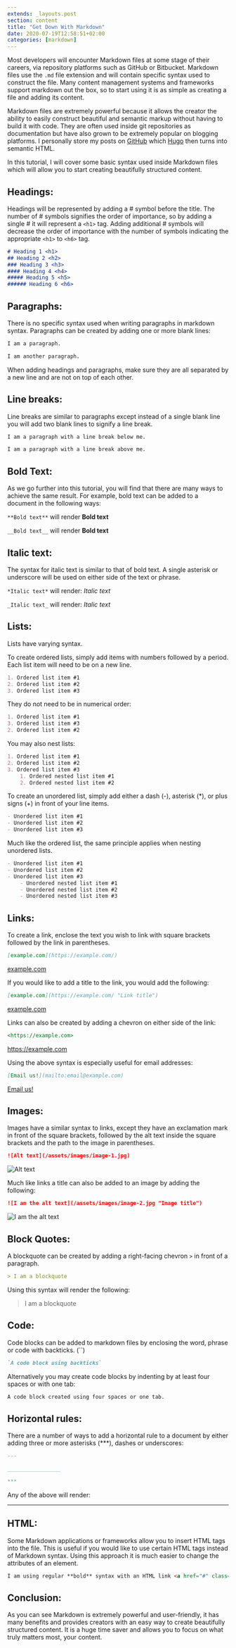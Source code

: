 ```yaml
---
extends: _layouts.post
section: content
title: "Get Down With Markdown"
date: 2020-07-19T12:58:51+02:00
categories: [markdown]
---
```


Most developers will encounter Markdown files at some stage of their careers, via repository platforms such as GitHub or Bitbucket. Markdown files use the `.md` file extension and will contain specific syntax used to construct the file. Many content management systems and frameworks support markdown out the box, so to start using it is as simple as creating a file and adding its content.

Markdown files are extremely powerful because it allows the creator the ability to easily construct beautiful and semantic markup without having to build it with code. They are often used inside git repositories as documentation but have also grown to be extremely popular on blogging platforms. I personally store my posts on [GitHub](https://github.com/jethromay/jethromay.com/) which [Hugo](https://gohugo.io/) then turns into semantic HTML.

In this tutorial, I will cover some basic syntax used inside Markdown files which will allow you to start creating beautifully structured content.

## Headings:

Headings will be represented by adding a # symbol before the title. The number of # symbols signifies the order of importance, so by adding a single # it will represent a `<h1>` tag. Adding additional # symbols will decrease the order of importance with the number of symbols indicating the appropriate `<h1>` to `<h6>` tag.

```markdown
# Heading 1 <h1>
## Heading 2 <h2>
### Heading 3 <h3>
#### Heading 4 <h4>
##### Heading 5 <h5>
###### Heading 6 <h6>
```

## Paragraphs:

There is no specific syntax used when writing paragraphs in markdown syntax. Paragraphs can be created by adding one or more blank lines:

```markdown
I am a paragraph.

I am another paragraph.
```

When adding headings and paragraphs, make sure they are all separated by a new line and are not on top of each other.

## Line breaks:

Line breaks are similar to paragraphs except instead of a single blank line you will add two blank lines to signify a line break.

```markdown
I am a paragraph with a line break below me.

I am a paragraph with a line break above me.
```

## Bold Text:

As we go further into this tutorial, you will find that there are many ways to achieve the same result. For example, bold text can be added to a document in the following ways:

`**Bold text**` will render **Bold text**

`__Bold text__` will render __Bold text__

## Italic text:

The syntax for italic text is similar to that of bold text. A single asterisk or underscore will be used on either side of the text or phrase.

`*Italic text*` will render: *Italic text*

`_Italic text_` will render: _Italic text_

## Lists:

Lists have varying syntax.

To create ordered lists, simply add items with numbers followed by a period. Each list item will need to be on a new line.

```markdown
1. Ordered list item #1
2. Ordered list item #2
3. Ordered list item #3
```

They do not need to be in numerical order:

```markdown
1. Ordered list item #1
3. Ordered list item #3
2. Ordered list item #2
```

You may also nest lists:

```markdown
1. Ordered list item #1
2. Ordered list item #2
3. Ordered list item #3
    1. Ordered nested list item #1
    2. Ordered nested list item #2
```

To create an unordered list, simply add either a dash (-), asterisk (*), or plus signs (+) in front of your line items.

```markdown
- Unordered list item #1
- Unordered list item #2
- Unordered list item #3
```

Much like the ordered list, the same principle applies when nesting unordered lists.

```markdown
- Unordered list item #1
- Unordered list item #2
- Unordered list item #3
    - Unordered nested list item #1
    - Unordered nested list item #2
    - Unordered nested list item #3
```

## Links:

To create a link, enclose the text you wish to link with square brackets followed by the link in parentheses.

```markdown
[example.com](https://example.com/)
```

[example.com](https://example.com/)

If you would like to add a title to the link, you would add the following:

```markdown
[example.com](https://example.com/ "Link title")
```

[example.com](https://example.com/ "Link title")

Links can also be created by adding a chevron on either side of the link:

```markdown
<https://example.com>
```

<https://example.com>

Using the above syntax is especially useful for email addresses:

```markdown
[Email us!](mailto:email@example.com)
```

 [Email us!](mailto:email@example.com)

## Images:

Images have a similar syntax to links, except they have an exclamation mark in front of the square brackets, followed by the alt text inside the square brackets and the path to the image in parentheses.

```markdown
![Alt text](/assets/images/image-1.jpg)
```

![Alt text](/assets/images/image-1.jpg)

Much like links a title can also be added to an image by adding the following:

```markdown
![I am the alt text](/assets/images/image-2.jpg "Image title")
```

![I am the alt text](/assets/images/image-2.jpg "Image title")

## Block Quotes:

A blockquote can be created by adding a right-facing chevron `>` in front of a paragraph.

```markdown
> I am a blockquote
```

Using this syntax will render the following:

> I am a blockquote

## Code:

Code blocks can be added to markdown files by enclosing the word, phrase or code with backticks. (``)

```markdown
`A code block using backticks`
```

Alternatively you may create code blocks by indenting by at least four spaces or with one tab:

```markdown
A code block created using four spaces or one tab.
```

## Horizontal rules:

There are a number of ways to add a horizontal rule to a document by either adding three or more asterisks (***), dashes or underscores:

```markdown
---

_________________

***
```

Any of the above will render:

***

## HTML:

Some Markdown applications or frameworks allow you to insert HTML tags into the file. This is useful if you would like to use certain HTML tags instead of Markdown syntax. Using this approach it is much easier to change the attributes of an element.

```markdown
I am using regular **bold** syntax with an HTML link <a href="#" class="text-blue-100">Link</a>
```

## Conclusion:

As you can see Markdown is extremely powerful and user-friendly, it has many benefits and provides creators with an easy way to create beautifully structured content. It is a huge time saver and allows you to focus on what truly matters most, your content.
